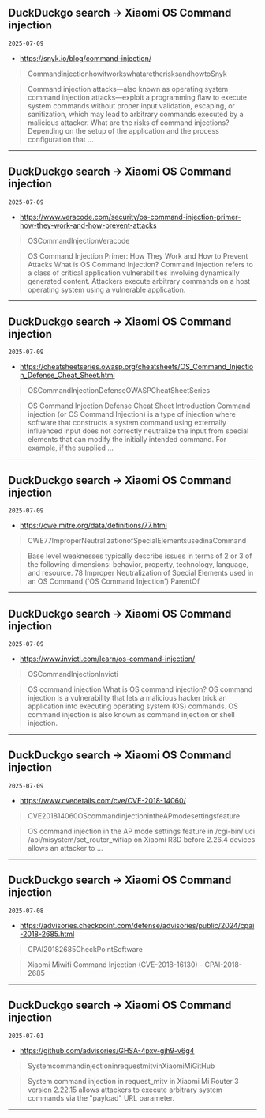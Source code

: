 ## DuckDuckgo search -> Xiaomi OS Command injection
`2025-07-09`

* https://snyk.io/blog/command-injection/

<blockquote>
 CommandinjectionhowitworkswhataretherisksandhowtoSnyk
</blockquote>
<blockquote>
Command injection attacks—also known as operating system command injection attacks—exploit a programming flaw to execute system commands without proper input validation, escaping, or sanitization, which may lead to arbitrary commands executed by a malicious attacker. What are the risks of command injections? Depending on the setup of the application and the process configuration that ...
</blockquote>

---

## DuckDuckgo search -> Xiaomi OS Command injection
`2025-07-09`

* https://www.veracode.com/security/os-command-injection-primer-how-they-work-and-how-prevent-attacks

<blockquote>
 OSCommandInjectionVeracode
</blockquote>
<blockquote>
OS Command Injection Primer: How They Work and How to Prevent Attacks What is OS Command Injection? Command injection refers to a class of critical application vulnerabilities involving dynamically generated content. Attackers execute arbitrary commands on a host operating system using a vulnerable application.
</blockquote>

---

## DuckDuckgo search -> Xiaomi OS Command injection
`2025-07-09`

* https://cheatsheetseries.owasp.org/cheatsheets/OS_Command_Injection_Defense_Cheat_Sheet.html

<blockquote>
 OSCommandInjectionDefenseOWASPCheatSheetSeries
</blockquote>
<blockquote>
OS Command Injection Defense Cheat Sheet Introduction Command injection (or OS Command Injection) is a type of injection where software that constructs a system command using externally influenced input does not correctly neutralize the input from special elements that can modify the initially intended command. For example, if the supplied ...
</blockquote>

---

## DuckDuckgo search -> Xiaomi OS Command injection
`2025-07-09`

* https://cwe.mitre.org/data/definitions/77.html

<blockquote>
 CWE77ImproperNeutralizationofSpecialElementsusedinaCommand
</blockquote>
<blockquote>
Base level weaknesses typically describe issues in terms of 2 or 3 of the following dimensions: behavior, property, technology, language, and resource. 78 Improper Neutralization of Special Elements used in an OS Command ('OS Command Injection') ParentOf
</blockquote>

---

## DuckDuckgo search -> Xiaomi OS Command injection
`2025-07-09`

* https://www.invicti.com/learn/os-command-injection/

<blockquote>
 OSCommandInjectionInvicti
</blockquote>
<blockquote>
OS command injection What is OS command injection? OS command injection is a vulnerability that lets a malicious hacker trick an application into executing operating system (OS) commands. OS command injection is also known as command injection or shell injection.
</blockquote>

---

## DuckDuckgo search -> Xiaomi OS Command injection
`2025-07-09`

* https://www.cvedetails.com/cve/CVE-2018-14060/

<blockquote>
 CVE201814060OScommandinjectionintheAPmodesettingsfeature
</blockquote>
<blockquote>
OS command injection in the AP mode settings feature in /cgi-bin/luci /api/misystem/set_router_wifiap on Xiaomi R3D before 2.26.4 devices allows an attacker to ...
</blockquote>

---

## DuckDuckgo search -> Xiaomi OS Command injection
`2025-07-08`

* https://advisories.checkpoint.com/defense/advisories/public/2024/cpai-2018-2685.html

<blockquote>
 CPAI20182685CheckPointSoftware
</blockquote>
<blockquote>
Xiaomi Miwifi Command Injection (CVE-2018-16130) - CPAI-2018-2685
</blockquote>

---

## DuckDuckgo search -> Xiaomi OS Command injection
`2025-07-01`

* https://github.com/advisories/GHSA-4pxv-gjh9-v6g4

<blockquote>
 SystemcommandinjectioninrequestmitvinXiaomiMiGitHub
</blockquote>
<blockquote>
System command injection in request_mitv in Xiaomi Mi Router 3 version 2.22.15 allows attackers to execute arbitrary system commands via the &quot;payload&quot; URL parameter.
</blockquote>

---

